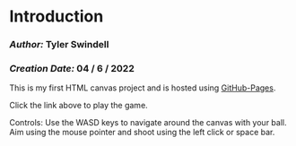 # Introduction

### **_Author:_** Tyler Swindell

### **_Creation Date:_** 04 / 6 / 2022

This is my first HTML canvas project and is hosted using [GitHub-Pages](https://tylerswindell.github.io/BallShooter/). 

Click the link above to play the game.

Controls:
Use the WASD keys to navigate around the canvas with your ball.
Aim using the mouse pointer and shoot using the left click or space bar.
